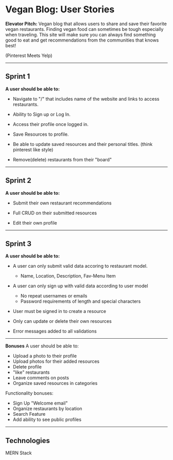 # Vegan Blog: User Stories

**Elevator Pitch:** Vegan blog that allows users to share and save their favorite vegan restaurants. Finding vegan food can sometimes be tough especially when traveling. This site will make sure you can always find something good to eat and get recommendations from the communities that knows best! 

(Pinterest Meets Yelp)

---

## Sprint 1

**A user should be able to:**

- Navigate to "/" that includes name of the website and links to access restaurants. 

- Ability to Sign up or Log In.

- Access their profile once logged in.

- Save Resources to profile.

- Be able to update saved resources and their personal titles. (think pinterest like style)

- Remove(delete) restaurants from their "board"

---

## Sprint 2

**A user should be able to:**

- Submit their own restaurant recommendations

- Full CRUD on their submitted resources

- Edit their own profile 

---

## Sprint 3

**A user should be able to:**

- A user can only submit valid data accoring to restaurant model. 
    - Name, Location, Description, Fav-Menu Item

- A user can only sign up with valid data according to user model 
    - No repeat usernames or emails 
    - Password requirements of length and special characters

- User must be signed in to create a resource 

- Only can update or delete their own resources

- Error messages added to all validations 

---

**Bonuses**
A user should be able to:

- Upload a photo to their profile
- Upload photos for their added resources
- Delete profile
- "like" restaurants 
- Leave comments on posts
- Organize saved resources in categories

Functionality bonuses:
- Sign Up "Welcome email"
- Organize restaurants by location
- Search Feature 
- Add ability to see public profiles

---

## Technologies 

MERN Stack

